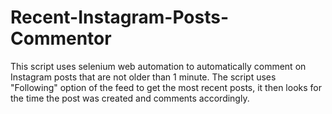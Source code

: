# Recent-Instagram-Posts-Commentor
This script uses selenium web automation to automatically comment on Instagram posts that are not older than 1 minute. The script uses "Following" option of the feed to get the most recent posts, it then looks for the time the post was created and comments accordingly.
